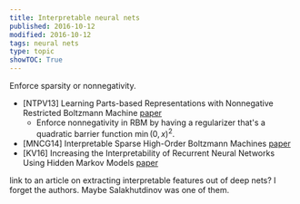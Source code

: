 ```yaml
---
title: Interpretable neural nets
published: 2016-10-12
modified: 2016-10-12
tags: neural nets
type: topic
showTOC: True
---
```


Enforce sparsity or nonnegativity.

* [NTPV13] Learning Parts-based Representations with Nonnegative Restricted Boltzmann Machine [paper](http://www.jmlr.org/proceedings/papers/v33/min14.pdf)
    * Enforce nonnegativity in RBM by having a regularizer that's a quadratic barrier function $\min(0,x)^2$.
* [MNCG14] Interpretable Sparse High-Order Boltzmann Machines [paper](http://jmlr.org/proceedings/papers/v29/Nguyen13.pdf)
* [KV16] Increasing the Interpretability of Recurrent Neural Networks Using Hidden Markov Models [paper](https://arxiv.org/abs/1606.05320)

link to an article on extracting interpretable features out of deep nets? I forget the authors. Maybe Salakhutdinov was one of them.
